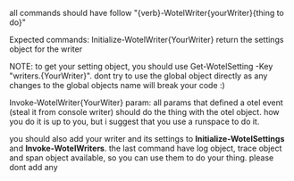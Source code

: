 all commands should have follow "{verb}-WotelWriter{yourWriter}{thing to do}"

Expected commands:
Initialize-WotelWriter{YourWriter}
    return the settings object for the writer

NOTE: to get your setting object, you should use Get-WotelSetting -Key "writers.{YourWriter}". 
dont try to use the global object directly as any changes to the global objects name will break your code :)

Invoke-WotelWriter{YourWiter}
    param: all params that defined a otel event (steal it from console writer)
    should do the thing with the otel object. how you do it is up to you, but i suggest that you use a runspace to do it.

you should also add your writer and its settings to **Initialize-WotelSettings** and **Invoke-WotelWriters**. the last command have log object, trace object and span object available, so you can use them to do your thing. please dont add any 
